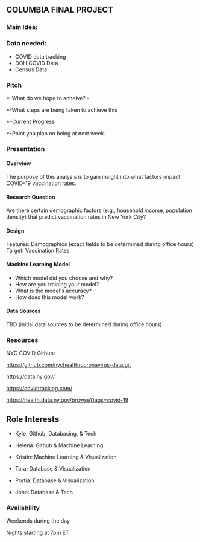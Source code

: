 ## **COLUMBIA FINAL PROJECT**

### Main Idea:

 
### Data needed: 

  * COVID data tracking 
  * DOH COVID Data
  * Census Data

### Pitch 

  *-What do we hope to acheive? -

  *-What steps are being taken to achieve this

  *-Current Progress

  *-Point you plan on being at next week.

### Presentation

#### Overview
The purpose of this analysis is to gain insight into what factors impact COVID-19 vaccination rates.  

#### Research Question
Are there certain demographic factors (e.g., household income, population density) that predict vaccination rates in New York City?

#### Design
Features: Demographics (exact fields to be determined during office hours)<br/>
Target: Vaccination Rates

#### Machine Learning Model
* Which model did you choose and why?
* How are you training your model?
* What is the model's accuracy?
* How does this model work?

#### Data Sources
TBD (initial data sources to be determined during office hours)

### __Resources__


NYC COVID Github:

https://github.com/nychealth/coronavirus-data.git

https://data.ny.gov/

https://covidtracking.com/

https://health.data.ny.gov/browse?tags=covid-19

## Role Interests

* Kyle: Github, Databasing, & Tech

* Helena: Github & Machine Learning

* Kristin: Machine Learning & Visualization

* Tara: Database & Visualization

* Portia: Database & Visualization

* John: Database & Tech


### Availability

Weekends during the day

Nights starting at 7pm ET





